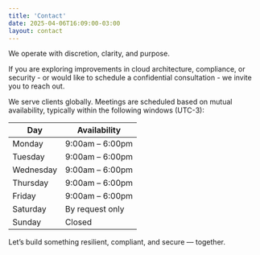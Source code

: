 ```yaml
---
title: 'Contact'
date: 2025-04-06T16:09:00-03:00
layout: contact
---
```


We operate with discretion, clarity, and purpose.

If you are exploring improvements in cloud architecture, compliance, or security - or would like to schedule a confidential consultation - we invite you to reach out.

We serve clients globally. Meetings are scheduled based on mutual availability, typically within the following windows (UTC-3):

| Day       | Availability     |
| --------- | ---------------- |
| Monday    | 9:00am – 6:00pm  |
| Tuesday   | 9:00am – 6:00pm  |
| Wednesday | 9:00am – 6:00pm  |
| Thursday  | 9:00am – 6:00pm  |
| Friday    | 9:00am – 6:00pm  |
| Saturday  | By request only  |
| Sunday    | Closed           |

Let’s build something resilient, compliant, and secure — together.
